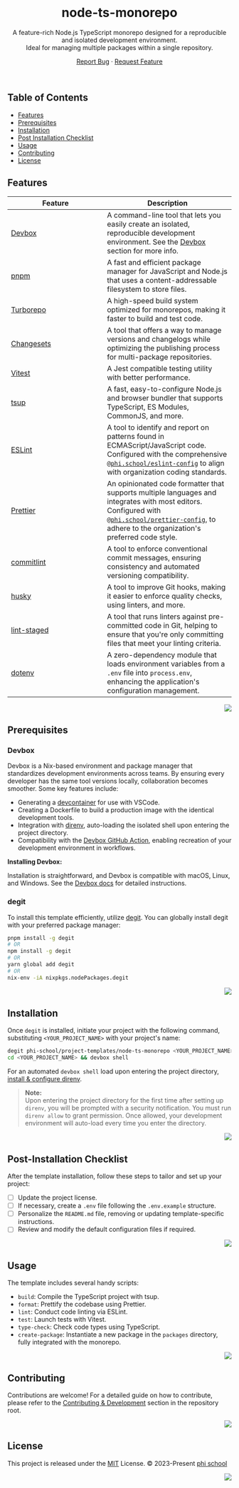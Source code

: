 <a name="readme-top"></a>

<br/>

<div align="center">

<h1>node-ts-monorepo</h1>

<p>
  A feature-rich Node.js TypeScript monorepo designed for a reproducible and isolated development environment.<br/>Ideal for managing multiple packages within a single repository.
</p>

[Report Bug][github-issues-link] · [Request Feature][github-issues-link]

</div>

<br/>

## Table of Contents

- [Features](#features)
- [Prerequisites](#prerequisites)
- [Installation](#installation)
- [Post Installation Checklist](#post-installation-checklist)
- [Usage](#usage)
- [Contributing](#contributing)
- [License](#license)

## Features

<table>
	<thead>
		<tr>
			<th width="200">Feature</th>
			<th>Description</th>
		</tr>
	</thead>
	<tbody>
		<tr>
			<td>
				<a href="https://jetpack.io/devbox/docs/contributor-quickstart/"
					>Devbox</a
				>
			</td>
			<td>
				A command-line tool that lets you easily create an isolated,
				reproducible development environment. See the
				<a href="#devbox">Devbox</a> section for more info.
			</td>
		</tr>
		<tr>
			<td><a href="https://pnpm.io/">pnpm</a></td>
			<td>
				A fast and efficient package manager for JavaScript and Node.js that
				uses a content-addressable filesystem to store files.
			</td>
		</tr>
		<tr>
			<td><a href="https://turbo.build/repo">Turborepo</a></td>
			<td>
				A high-speed build system optimized for monorepos, making it faster to
				build and test code.
			</td>
		</tr>
		<tr>
			<td><a href="https://github.com/changesets/changesets">Changesets</a></td>
			<td>
				A tool that offers a way to manage versions and changelogs while
				optimizing the publishing process for multi-package repositories.
			</td>
		</tr>
		<tr>
			<td><a href="https://vitest.dev/">Vitest</a></td>
			<td>A Jest compatible testing utility with better performance.</td>
		</tr>
		<tr>
			<td><a href="https://tsup.egoist.dev/">tsup</a></td>
			<td>
				A fast, easy-to-configure Node.js and browser bundler that supports
				TypeScript, ES Modules, CommonJS, and more.
			</td>
		</tr>
		<tr>
			<td><a href="https://eslint.org/">ESLint</a></td>
			<td>
				A tool to identify and report on patterns found in ECMAScript/JavaScript
				code. Configured with the comprehensive
				<a href="https://github.com/phi-school/config/tree/main/packages/eslint-config"
					><code>@phi.school/eslint-config</code></a
				>
				to align with organization coding standards.
			</td>
		</tr>
		<tr>
			<td><a href="https://prettier.io/">Prettier</a></td>
			<td>
				An opinionated code formatter that supports multiple languages and
				integrates with most editors. Configured with
					<a href="https://github.com/phi-school/config/tree/main/packages/prettier-config"
					><code>@phi.school/prettier-config</code></a
				>, to adhere to the organization's preferred code style.
			</td>
		</tr>
		<tr>
			<td>
				<a href="https://github.com/conventional-changelog/commitlint"
					>commitlint</a
				>
			</td>
			<td>
				A tool to enforce conventional commit messages, ensuring consistency and
				automated versioning compatibility.
			</td>
		</tr>
		<tr>
			<td><a href="https://github.com/typicode/husky">husky</a></td>
			<td>
				A tool to improve Git hooks, making it easier to enforce quality checks,
				using linters, and more.
			</td>
		</tr>
		<tr>
			<td><a href="https://github.com/okonet/lint-staged">lint-staged</a></td>
			<td>
				A tool that runs linters against pre-committed code in Git, helping to
				ensure that you're only committing files that meet your linting
				criteria.
			</td>
		</tr>
		<tr>
			<td><a href="https://github.com/motdotla/dotenv">dotenv</a></td>
			<td>
				A zero-dependency module that loads environment variables from a <code>.env</code>
				file into <code>process.env</code>, enhancing the application's configuration
				management.
			</td>
		</tr>
	</tbody>
</table>

<div align="right">

[![][back-to-top]](#readme-top)

</div>

## Prerequisites

### Devbox

Devbox is a Nix-based environment and package manager that standardizes development environments across teams. By ensuring every developer has the same tool versions locally, collaboration becomes smoother. Some key features include:

- Generating a [devcontainer](https://code.visualstudio.com/docs/devcontainers/create-dev-container) for use with VSCode.
- Creating a Dockerfile to build a production image with the identical development tools.
- Integration with [direnv](https://direnv.net/), auto-loading the isolated shell upon entering the project directory.
- Compatibility with the [Devbox GitHub Action](https://github.com/marketplace/actions/devbox-installer), enabling recreation of your development environment in workflows.

**Installing Devbox:**

Installation is straightforward, and Devbox is compatible with macOS, Linux, and Windows. See the [Devbox docs](https://www.jetpack.io/devbox/docs/installing_devbox/#install-devbox) for detailed instructions.

### degit

To install this template efficiently, utilize [degit](https://github.com/Rich-Harris/degit). You can globally install degit with your preferred package manager:

```bash
pnpm install -g degit
# OR
npm install -g degit
# OR
yarn global add degit
# OR
nix-env -iA nixpkgs.nodePackages.degit
```

<div align="right">
  
[![][back-to-top]](#readme-top)

</div>

## Installation

Once `degit` is installed, initiate your project with the following command, substituting `<YOUR_PROJECT_NAME>` with your project's name:

```bash
degit phi-school/project-templates/node-ts-monorepo <YOUR_PROJECT_NAME>
cd <YOUR_PROJECT_NAME> && devbox shell
```

For an automated `devbox shell` load upon entering the project directory, [install & configure direnv](https://direnv.net/docs/installation.html).

> **Note:**\
> Upon entering the project directory for the first time after setting up `direnv`, you will be prompted with a security notification. You must run `direnv allow` to grant permission. Once allowed, your development environment will auto-load every time you enter the directory.

<div align="right">
  
[![][back-to-top]](#readme-top)

</div>

## Post-Installation Checklist

After the template installation, follow these steps to tailor and set up your project:

- [ ] Update the project license.
- [ ] If necessary, create a `.env` file following the `.env.example` structure.
- [ ] Personalize the `README.md` file, removing or updating template-specific instructions.
- [ ] Review and modify the default configuration files if required.

<div align="right">
  
[![][back-to-top]](#readme-top)

</div>

## Usage

The template includes several handy scripts:

- `build`: Compile the TypeScript project with tsup.
- `format`: Prettify the codebase using Prettier.
- `lint`: Conduct code linting via ESLint.
- `test`: Launch tests with Vitest.
- `type-check`: Check code types using TypeScript.
- `create-package`: Instantiate a new package in the `packages` directory, fully integrated with the monorepo.

<div align="right">
  
[![][back-to-top]](#readme-top)

</div>

## Contributing

Contributions are welcome! For a detailed guide on how to contribute, please refer to the [Contributing & Development](../README.md#contributing--development) section in the repository root.

<div align="right">
  
[![][back-to-top]](#readme-top)

</div>

## License

This project is released under the [MIT](../LICENSE) License. © 2023-Present [phi school](https://phi.school)

<div align="right">
  
[![][back-to-top]](#readme-top)

</div>

<!-- Link Group -->

[back-to-top]: https://img.shields.io/badge/-⇧_Back_To_Top-black?style=flat-square
[contributing-guide]: ../CONTRIBUTING.md
[contributors-contrib]: https://contrib.rocks/image?repo=phi-school/project-templates
[contributors-link]: https://github.com/phi-school/project-templates/graphs/contributors
[github-issues-link]: https://github.com/phi-school/project-templates/issues
